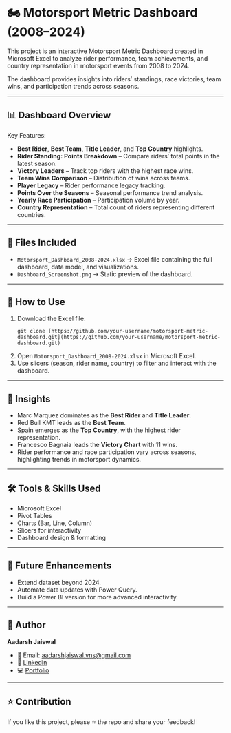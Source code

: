 # 🏍️ Motorsport Metric Dashboard (2008–2024)

This project is an interactive Motorsport Metric Dashboard created in Microsoft Excel to analyze rider performance, team achievements, and country representation in motorsport events from 2008 to 2024.

The dashboard provides insights into riders’ standings, race victories, team wins, and participation trends across seasons.

---

## 📊 Dashboard Overview

Key Features:

* **Best Rider**, **Best Team**, **Title Leader**, and **Top Country** highlights.
* **Rider Standing: Points Breakdown** – Compare riders’ total points in the latest season.
* **Victory Leaders** – Track top riders with the highest race wins.
* **Team Wins Comparison** – Distribution of wins across teams.
* **Player Legacy** – Rider performance legacy tracking.
* **Points Over the Seasons** – Seasonal performance trend analysis.
* **Yearly Race Participation** – Participation volume by year.
* **Country Representation** – Total count of riders representing different countries.

---

## 📂 Files Included

* `Motorsport_Dashboard_2008-2024.xlsx` → Excel file containing the full dashboard, data model, and visualizations.
* `Dashboard_Screenshot.png` → Static preview of the dashboard.

---

## 🚀 How to Use

1.  Download the Excel file:
    ```
    git clone [https://github.com/your-username/motorsport-metric-dashboard.git](https://github.com/your-username/motorsport-metric-dashboard.git)
    ```
2.  Open `Motorsport_Dashboard_2008-2024.xlsx` in Microsoft Excel.
3.  Use slicers (season, rider name, country) to filter and interact with the dashboard.

---

## 🔎 Insights

* Marc Marquez dominates as the **Best Rider** and **Title Leader**.
* Red Bull KMT leads as the **Best Team**.
* Spain emerges as the **Top Country**, with the highest rider representation.
* Francesco Bagnaia leads the **Victory Chart** with 11 wins.
* Rider performance and race participation vary across seasons, highlighting trends in motorsport dynamics.

---

## 🛠️ Tools & Skills Used

* Microsoft Excel
* Pivot Tables
* Charts (Bar, Line, Column)
* Slicers for interactivity
* Dashboard design & formatting

---

## 📌 Future Enhancements

* Extend dataset beyond 2024.
* Automate data updates with Power Query.
* Build a Power BI version for more advanced interactivity.

---

## 👤 Author

**Aadarsh Jaiswal**

* 📧 Email: aadarshjaiswal.vns@gmail.com
* 🔗 [LinkedIn](https://www.linkedin.com/in/aadarsh-jaiswal/)
* 💻 [Portfolio](https://www.your-portfolio-link.com)

---

## ⭐ Contribution

If you like this project, please ⭐ the repo and share your feedback!
